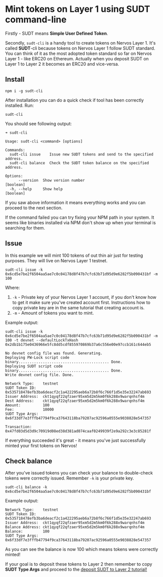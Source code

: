 # Mint tokens on Layer 1 using SUDT command-line

Firstly - SUDT means **Simple User Defined Token**.

Secondly, `sudt-cli` is a handy tool to create tokens on Nervos Layer 1. It's called **SUDT**-cli because tokens on Nervos Layer 1 follow SUDT standard. You can think of it as the most adopted token standard so far on Nervos Layer 1 - like ERC20 on Ethereum. Actually when you deposit SUDT on Layer 1 to Layer 2 it becomes an ERC20 and vice-versa.

## Install

```
npm i -g sudt-cli
```

After installation you can do a quick check if tool has been correctly installed. Run:
```
sudt-cli
```

You should see following output:
```
➜ sudt-cli

Usage: sudt-cli <command> [options]

Commands:
  sudt-cli issue    Issue new SUDT tokens and send to the specified address.
  sudt-cli balance  Check the SUDT token balance on the specified address.

Options:
      --version  Show version number                                   [boolean]
  -h, --help     Show help                                             [boolean]
```

If you saw above information it means everything works and you can proceed to the next section.

If the command failed you can try fixing your NPM path in your system. It seems like binaries installed via NPM don't show up when your terminal is searching for them.

## Issue

In this example we will mint 100 tokens of out thin air just for testing purposes. They will live on Nervos Layer 1 testnet.

```
sudt-cli issue -k 0x6cd5e7be2f6504aa5ae7c0c04178d8f47b7cfc63b71d95d9e6282f5b090431bf -m 100
```

Where:
1. `-k` - Private key of your Nervos Layer 1 account, if you don't know how to get it make sure you've created account first. Instructions how to copy private key are in the same tutorial that creating account is.
2. `-m` - Amount of tokens you want to mint.

Example output:
```
sudt-cli issue -k 0x6cd5e7be2f6504aa5ae7c0c04178d8f47b7cfc63b71d95d9e6282f5b090431bf -m 100 -t devnet --defaultLockTxHash 0x2db1b175e0436966e5fc8dd5cdf855970869b37a6c556e00e97ccb161c644eb5

No devnet config file was found. Generating.
Deploying PW-Lock script code binary......................................... Done.
Deploying SUDT script code binary......................................... Done.
Write devnet config file. Done.

Network Type:    testnet
SUDT Token ID:   0x535718478efb3ba6deacf2c1a422295aeb6a72b8f6c766f1d5e35e32247ab693
Issuer Address:  ckt1qyqf22qfzaer95xm5d2m5km0f6k288x9warqnhsf4m
Dest Address:    ckt1qyqf22qfzaer95xm5d2m5km0f6k288x9warqnhsf4m
Amount:          100
Fee:             10000
SUDT Type Args:  0x6f33df7e3fffb47794f9ca37643118ba79207ac92596a0555e9038828e547357

Transaction:     0x47fd03d5d3d9c70919d08ed38d381ad074caaf0249939f2e9a292c3e3c85281f
```

If everything succeeded it's great - it means you've just successfully minted your first tokens on Nervos!

## Check balance

After you've issued tokens you can check your balance to double-check tokens were correctly issued. Remember `-k` is your private key.

```
sudt-cli balance -k 0x6cd5e7be2f6504aa5ae7c0c04178d8f47b7cfc63b71d95d9e6282f5b090431bf
```

Example output:

```
Network Type:    testnet
SUDT Token ID:   0x535718478efb3ba6deacf2c1a422295aeb6a72b8f6c766f1d5e35e32247ab693
Issuer Address:  ckt1qyqf22qfzaer95xm5d2m5km0f6k288x9warqnhsf4m
Balance Address: ckt1qyqf22qfzaer95xm5d2m5km0f6k288x9warqnhsf4m
Balance:         100
SUDT Type Args:  0x6f33df7e3fffb47794f9ca37643118ba79207ac92596a0555e9038828e547357
```

As you can see the balance is now 100 which means tokens were correctly minted!

If your goal is to deposit these tokens to Layer 2 then remember to copy **SUDT Type Args** and proceed to the [deposit SUDT to Layer 2 tutorial!](../challenges/4.issue.sudt.deposit.md)
